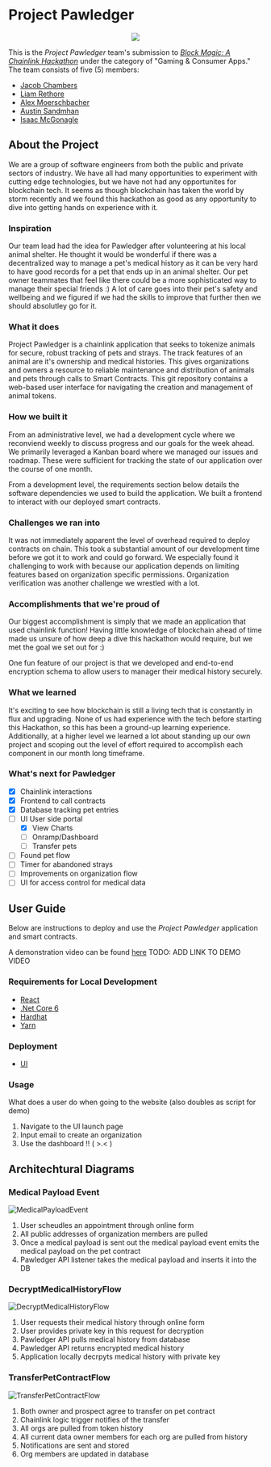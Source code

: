 # Project Pawledger

<p  align="center">
  <img src="./images/pawledger.png"/>
</p>

This is the _Project Pawledger_ team's submission to [_Block Magic: A Chainlink Hackathon_](https://chain.link/hackathon) under the category of "Gaming & Consumer Apps." The team consists of five (5) members: 
* [Jacob Chambers](https://github.com/chambsbond)
* [Liam Rethore](https://github.com/liamliam2020)
* [Alex Moerschbacher](https://github.com/alexmoerschbacher)
* [Austin Sandmhan](https://github.com/sandmhan)
* [Isaac McGonagle](https://github.com/ikemcgon)


## About the Project
We are a group of software engineers from both the public and private sectors of industry. We have all had many opportunities to experiment with cutting edge technologies, but we have not had any opportunites for blockchain tech. It seems as though blockchain has taken the world by storm recently and we found this hackathon as good as any opportunity to dive into getting hands on experience with it.

### Inspiration
Our team lead had the idea for Pawledger after volunteering at his local animal shelter. He thought it would be wonderful if there was a decentralized way to manage a pet's medical history as it can be very hard to have good records for a pet that ends up in an animal shelter. Our pet owner teammates that feel like there could be a more sophisticated way to manage their special friends :) A lot of care goes into their pet's safety and wellbeing and we figured if we had the skills to improve that further then we should absolutley go for it.

### What it does
Project Pawledger is a chainlink application that seeks to tokenize animals for secure, robust tracking of pets and strays. The track features of an animal are it's ownership and medical histories. This gives organizations and owners a resource to reliable maintenance and distribution of animals and pets through calls to Smart Contracts. This git repository contains a web-based user interface for navigating the creation and management of animal tokens.

### How we built it
From an administrative level, we had a development cycle where we reconviend weekly to discuss progress and our goals for the week ahead. We primarily leveraged a Kanban board where we managed our issues and roadmap. These were sufficient for tracking the state of our application over the course of one month.

From a development level, the requirements section below details the software dependencies we used to build the application. We built a frontend to interact with our deployed smart contracts.

### Challenges we ran into
It was not immediately apparent the level of overhead required to deploy contracts on chain. This took a substantial amount of our development time before we got it to work and could go forward. We especially found it challenging to work with because our application depends on limiting features based on organization specific permissions. Organization verification was another challenge we wrestled with a lot.

### Accomplishments that we're proud of
Our biggest accomplishment is simply that we made an application that used chainlink function! Having little knowledge of blockchain ahead of time made us unsure of how deep a dive this hackathon would require, but we met the goal we set out for :)

One fun feature of our project is that we developed and end-to-end encryption schema to allow users to manager their medical history securely.

### What we learned
It's exciting to see how blockchain is still a living tech that is constantly in flux and upgrading. None of us had experience with the tech before starting this Hackathon, so this has been a ground-up learning experience. Additionally, at a higher level we learned a lot about standing up our own project and scoping out the level of effort required to accomplish each component in our month long timeframe.

### What's next for Pawledger
- [x] Chainlink interactions
- [x] Frontend to call contracts
- [x] Database tracking pet entries
- [ ] UI User side portal
    - [x] View Charts
    - [ ] Onramp/Dashboard
    - [ ] Transfer pets
- [ ] Found pet flow
- [ ] Timer for abandoned strays
- [ ] Improvements on organization flow
- [ ] UI for access control for medical data

## User Guide

Below are instructions to deploy and use the _Project Pawledger_ application and smart contracts.

A demonstration video can be found [here]() TODO: ADD LINK TO DEMO VIDEO

### Requirements for Local Development

 - [React](https://react.dev/)
 - [.Net Core 6](https://dotnet.microsoft.com/en-us/download/dotnet/6.0)
 - [Hardhat](https://hardhat.org/hardhat-runner/docs/getting-started)
 - [Yarn](https://classic.yarnpkg.com/lang/en/docs/install/#windows-stable)

### Deployment

- [UI](https://lemon-rock-09e5dbe0f.5.azurestaticapps.net/)

### Usage

What does a user do when going to the website (also doubles as script for demo)

1. Navigate to the UI launch page 
2. Input email to create an organization
3. Use the dashboard !! ( >.< ) 

## Architechtural Diagrams

### Medical Payload Event
![MedicalPayloadEvent](/images/MedicalPayloadEvent.png)
1. User scheudles an appointment through online form
2. All public addresses of organization members are pulled
3. Once a medical payload is sent out the medical payload event emits the medical payload on the pet contract
4. Pawledger API listener takes the medical payload and inserts it into the DB

### DecryptMedicalHistoryFlow
![DecryptMedicalHistoryFlow](/images/DecryptMedicalHistoryFlow.png)
1. User requests their medical history through online form
2. User provides private key in this request for decryption
3. Pawledger API pulls medical history from database
4. Pawledger API returns encrypted medical history
5. Application locally decrpyts medical history with private key 

### TransferPetContractFlow
![TransferPetContractFlow](/images/TransferPetContract.png)
1. Both owner and prospect agree to transfer on pet contract
2. Chainlink logic trigger notifies of the transfer
3. All orgs are pulled from token history
4. All current data owner members for each org are pulled from history
5. Notifications are sent and stored
6. Org members are updated in database
